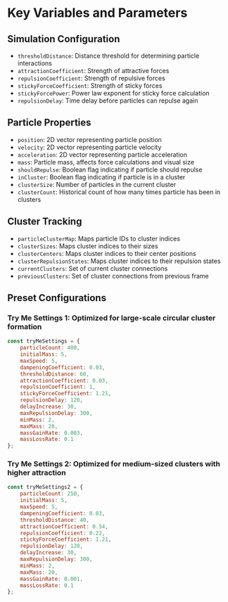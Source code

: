 # Key Variables and Parameters

## Simulation Configuration

- `thresholdDistance`: Distance threshold for determining particle interactions
- `attractionCoefficient`: Strength of attractive forces
- `repulsionCoefficient`: Strength of repulsive forces
- `stickyForceCoefficient`: Strength of sticky forces
- `stickyForcePower`: Power law exponent for sticky force calculation
- `repulsionDelay`: Time delay before particles can repulse again

## Particle Properties

- `position`: 2D vector representing particle position
- `velocity`: 2D vector representing particle velocity
- `acceleration`: 2D vector representing particle acceleration
- `mass`: Particle mass, affects force calculations and visual size
- `shouldRepulse`: Boolean flag indicating if particle should repulse
- `inCluster`: Boolean flag indicating if particle is in a cluster
- `clusterSize`: Number of particles in the current cluster
- `clusterCount`: Historical count of how many times particle has been in clusters

## Cluster Tracking

- `particleClusterMap`: Maps particle IDs to cluster indices
- `clusterSizes`: Maps cluster indices to their sizes
- `clusterCenters`: Maps cluster indices to their center positions
- `clusterRepulsionStates`: Maps cluster indices to their repulsion states
- `currentClusters`: Set of current cluster connections
- `previousClusters`: Set of cluster connections from previous frame

## Preset Configurations

### Try Me Settings 1: Optimized for large-scale circular cluster formation
```javascript
const tryMeSettings = {
    particleCount: 400,
    initialMass: 5,
    maxSpeed: 5,
    dampeningCoefficient: 0.03,
    thresholdDistance: 60,
    attractionCoefficient: 0.03,
    repulsionCoefficient: 1,
    stickyForceCoefficient: 1.21,
    repulsionDelay: 120,
    delayIncrease: 30,
    maxRepulsionDelay: 300,
    minMass: 2,
    maxMass: 20,
    massGainRate: 0.003,
    massLossRate: 0.1
};
```

### Try Me Settings 2: Optimized for medium-sized clusters with higher attraction
```javascript
const tryMeSettings2 = {
    particleCount: 250,
    initialMass: 5,
    maxSpeed: 5,
    dampeningCoefficient: 0.03,
    thresholdDistance: 40,
    attractionCoefficient: 0.54,
    repulsionCoefficient: 0.22,
    stickyForceCoefficient: 1.21,
    repulsionDelay: 120,
    delayIncrease: 30,
    maxRepulsionDelay: 300,
    minMass: 2,
    maxMass: 20,
    massGainRate: 0.001,
    massLossRate: 0.1
};
```
